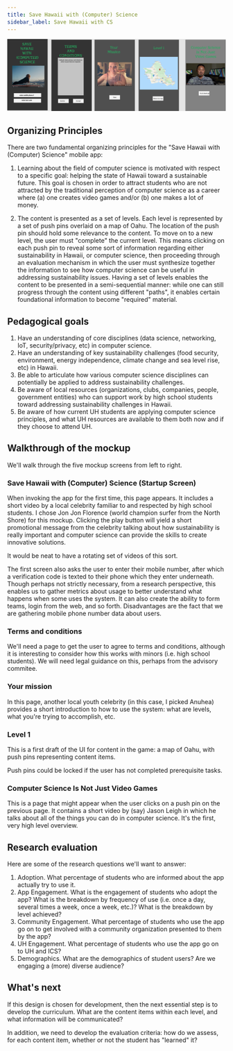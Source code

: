 ```yaml
---
title: Save Hawaii with (Computer) Science
sidebar_label: Save Hawaii with CS
---
```


![alt text](/img/mockups/save-hawaii.png 'Save Hawaii Mockup Pages')


## Organizing Principles

There are two fundamental organizing principles for the "Save Hawaii with (Computer) Science" mobile app:

  1. Learning about the field of computer science is motivated with respect to a specific goal: helping the state of Hawaii toward a sustainable future. This goal is chosen in order to attract students who are not attracted by the traditional perception of computer science as a career where (a) one creates video games and/or (b) one makes a lot of money.

  2. The content is presented as a set of levels. Each level is represented by a set of push pins overlaid on a map of Oahu. The location of the push pin should hold some relevance to the content. To move on to a new level, the user must "complete" the current level. This means clicking on each push pin to reveal some sort of information regarding either sustainability in Hawaii, or computer science, then proceeding through an evaluation mechanism in which the user must synthesize together the information to see how computer science can be useful in addressing sustainability issues. Having a set of levels enables the content to be presented in a semi-sequential manner: while one can still progress through the content using different "paths", it enables certain foundational information to become "required" material.

## Pedagogical goals

  1. Have an understanding of core disciplines (data science, networking, IoT, security/privacy, etc) in computer science.
  2. Have an understanding of key sustainability challenges (food security, environment, energy independence, climate change and sea level rise, etc) in Hawaii.
  3. Be able to articulate how various computer science disciplines can potentially be applied to address sustainability challenges.
  4. Be aware of local resources (organizations, clubs, companies, people, government entities) who can support work by high school students toward addressing sustainability challenges in Hawaii.
  5. Be aware of how current UH students are applying computer science principles, and what UH resources are available to them both now and if they choose to attend UH.

## Walkthrough of the mockup

We'll walk through the five mockup screens from left to right.

### Save Hawaii with (Computer) Science (Startup Screen)

When invoking the app for the first time, this page appears. It includes a short video by a local celebrity familiar to and respected by high school students. I chose Jon Jon Florence (world champion surfer from the North Shore) for this mockup.  Clicking the play button will yield a short promotional message from the celebrity talking about how sustainability is really important and computer science can provide the skills to create innovative solutions.

It would be neat to have a rotating set of videos of this sort.

The first screen also asks the user to enter their mobile number, after which a verification code is texted to their phone which they enter underneath.  Though perhaps not strictly necessary, from a research perspective, this enables us to gather metrics about usage to better understand what happens when some uses the system.  It can also create the ability to form teams, login from the web, and so forth. Disadvantages are the fact that we are gathering mobile phone number data about users.

### Terms and conditions

We'll need a page to get the user to agree to terms and conditions, although it is interesting to consider how this works with minors (i.e. high school students). We will need legal guidance on this, perhaps from the advisory commitee.

### Your mission

In this page, another local youth celebrity (in this case, I picked Anuhea) provides a short introduction to how to use the system: what are levels, what you're trying to accomplish, etc.

### Level 1

This is a first draft of the UI for content in the game: a map of Oahu, with push pins representing content items.

Push pins could be locked if the user has not completed prerequisite tasks.

### Computer Science Is Not Just Video Games

This is a page that might appear when the user clicks on a push pin on the previous page. It contains a short video by (say) Jason Leigh in which he talks about all of the things you can do in computer science. It's the first, very high level overview.

## Research evaluation

Here are some of the research questions we'll want to answer:

  1. Adoption. What percentage of students who are informed about the app actually try to use it.
  2. App Engagement.  What is the engagement of students who adopt the app?  What is the breakdown by frequency of use (i.e. once a day, several times a week, once a week, etc.)? What is the breakdown by level achieved?
  3. Community Engagement.  What percentage of students who use the app go on to get involved with a community organization presented to them by the app?
  4. UH Engagement. What percentage of students who use the app go on to UH and ICS?
  5. Demographics. What are the demographics of student users? Are we engaging a (more) diverse audience?

## What's next

If this design is chosen for development, then the next essential step is to develop the curriculum. What are the content items within each level, and what information will be communicated?

In addition, we need to develop the evaluation criteria: how do we assess, for each content item, whether or not the student has "learned" it?





